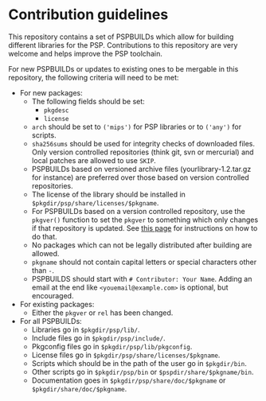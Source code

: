 # Contribution guidelines

This repository contains a set of PSPBUILDs which allow for building different libraries for the PSP. Contributions to this repository are very welcome and helps improve the PSP toolchain.

For new PSPBUILDs or updates to existing ones to be mergable in this repository, the following criteria will need to be met:

- For new packages:
  - The following fields should be set:
    - ``pkgdesc``
    - ``license``
  - ``arch`` should be set to ``('mips')`` for PSP libraries or to ``('any')`` for scripts.
  - ``sha256sums`` should be used for integrity checks of downloaded files. Only version controlled repositories (think git, svn or mercurial) and local patches are allowed to use ``SKIP``.
  - PSPBUILDs based on versioned archive files (yourlibrary-1.2.tar.gz for instance) are preferred over those based on version controlled repositories.
  - The license of the library should be installed in ``$pkgdir/psp/share/licenses/$pkgname``.
  - For PSPBUILDs based on a version controlled repository, use the ``pkgver()`` function to set the ``pkgver`` to something which only changes if that repository is updated. See [this page](https://wiki.archlinux.org/index.php/VCS_package_guidelines) for instructions on how to do that.
  - No packages which can not be legally distributed after building are allowed.
  - ``pkgname`` should not contain capital letters or special characters other than ``-``.
  - PSPBUILDS should start with ``# Contributor: Your Name``. Adding an email at the end like ``<youemail@example.com>`` is optional, but encouraged.
- For existing packages:
  - Either the ``pkgver`` or ``rel`` has been changed.
- For all PSPBUILDs:
  - Libraries go in ``$pkgdir/psp/lib/``.
  - Include files go in ``$pkgdir/psp/include/``.
  - Pkgconfig files go in ``$pkgdir/psp/lib/pkgconfig``.
  - License files go in ``$pkgdir/psp/share/licenses/$pkgname``.
  - Scripts which should be in the path of the user go in ``$pkgdir/bin``.
  - Other scripts go in ``$pkgdir/psp/bin`` or ``$pspdir/share/$pkgname/bin``.
  - Documentation goes in ``$pkgdir/psp/share/doc/$pkgname`` or ``$pkgdir/share/doc/$pkgname``.
